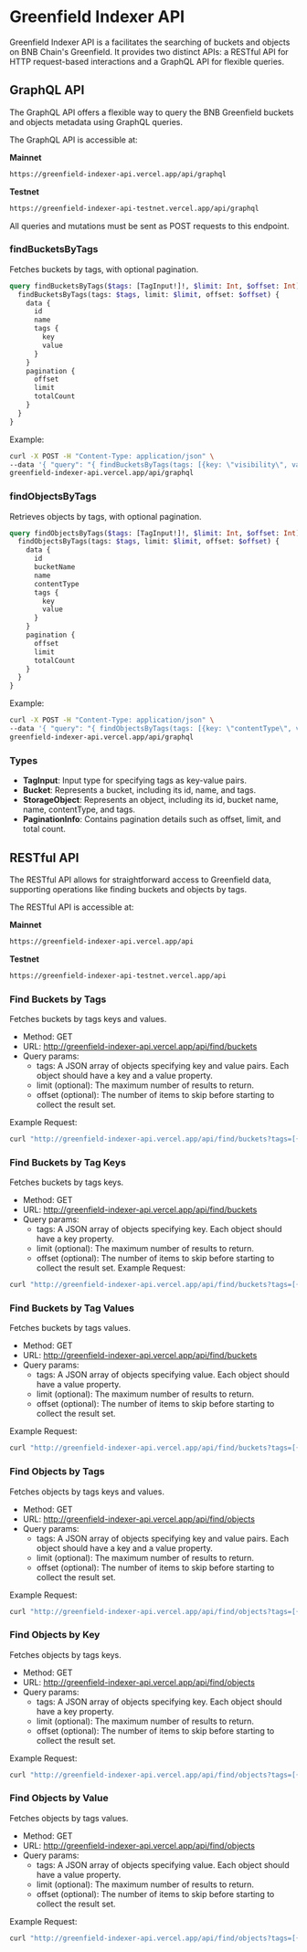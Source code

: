 # Greenfield Indexer API

Greenfield Indexer API is a facilitates the searching of buckets and objects on BNB Chain's Greenfield. It provides two distinct APIs: a RESTful API for HTTP request-based interactions and a GraphQL API for flexible queries.

## GraphQL API

The GraphQL API offers a flexible way to query the BNB Greenfield buckets and objects metadata using GraphQL queries.

The GraphQL API is accessible at:

**Mainnet**
```bash
https://greenfield-indexer-api.vercel.app/api/graphql
```

**Testnet**
```bash
https://greenfield-indexer-api-testnet.vercel.app/api/graphql
```

All queries and mutations must be sent as POST requests to this endpoint.

### findBucketsByTags

Fetches buckets by tags, with optional pagination.

```graphql
query findBucketsByTags($tags: [TagInput!]!, $limit: Int, $offset: Int) {
  findBucketsByTags(tags: $tags, limit: $limit, offset: $offset) {
    data {
      id
      name
      tags {
        key
        value
      }
    }
    pagination {
      offset
      limit
      totalCount
    }
  }
}
```

Example:

```bash
curl -X POST -H "Content-Type: application/json" \
--data '{ "query": "{ findBucketsByTags(tags: [{key: \"visibility\", value: \"VISIBILITY_TYPE_PUBLIC_READ\"}], limit: 10, offset: 0) { data { id name tags { key value } } pagination { offset limit totalCount } } }" }' \
greenfield-indexer-api.vercel.app/api/graphql

```

### findObjectsByTags

Retrieves objects by tags, with optional pagination.

```graphql
query findObjectsByTags($tags: [TagInput!]!, $limit: Int, $offset: Int) {
  findObjectsByTags(tags: $tags, limit: $limit, offset: $offset) {
    data {
      id
      bucketName
      name
      contentType
      tags {
        key
        value
      }
    }
    pagination {
      offset
      limit
      totalCount
    }
  }
}
```

Example:

```bash
curl -X POST -H "Content-Type: application/json" \
--data '{ "query": "{ findObjectsByTags(tags: [{key: \"contentType\", value: \"text/plain\"}], limit: 10, offset: 0) { data { id bucketName name contentType tags { key value } } pagination { offset limit totalCount } } }" }' \
greenfield-indexer-api.vercel.app/api/graphql
```

### Types

- **TagInput**: Input type for specifying tags as key-value pairs.
- **Bucket**: Represents a bucket, including its id, name, and tags.
- **StorageObject**: Represents an object, including its id, bucket name, name, contentType, and tags.
- **PaginationInfo**: Contains pagination details such as offset, limit, and total count.

## RESTful API

The RESTful API allows for straightforward access to Greenfield data, supporting operations like finding buckets and objects by tags.

The RESTful API is accessible at:

**Mainnet**
```bash
https://greenfield-indexer-api.vercel.app/api
```

**Testnet**
```bash
https://greenfield-indexer-api-testnet.vercel.app/api
```

### Find Buckets by Tags

Fetches buckets by tags keys and values.

- Method: GET
- URL: <http://greenfield-indexer-api.vercel.app/api/find/buckets>
- Query params:
  - tags: A JSON array of objects specifying key and value pairs. Each object should have a key and a value property.
  - limit (optional): The maximum number of results to return.
  - offset (optional): The number of items to skip before starting to collect the result set.

Example Request:

```bash
curl "http://greenfield-indexer-api.vercel.app/api/find/buckets?tags=[{\"key\":\"visibility\", \"value\":\"VISIBILITY_TYPE_PUBLIC_READ\"}]&limit=10&offset=0"
```

### Find Buckets by Tag Keys

Fetches buckets by tags keys.

- Method: GET
- URL: <http://greenfield-indexer-api.vercel.app/api/find/buckets>
- Query params:
  - tags: A JSON array of objects specifying key. Each object should have a key property.
  - limit (optional): The maximum number of results to return.
  - offset (optional): The number of items to skip before starting to collect the result set.
    Example Request:

```bash
curl "http://greenfield-indexer-api.vercel.app/api/find/buckets?tags=[{\"key\":\"visibility\"}]&limit=10&offset=0"
```

### Find Buckets by Tag Values

Fetches buckets by tags values.

- Method: GET
- URL: <http://greenfield-indexer-api.vercel.app/api/find/buckets>
- Query params:
  - tags: A JSON array of objects specifying value. Each object should have a value property.
  - limit (optional): The maximum number of results to return.
  - offset (optional): The number of items to skip before starting to collect the result set.

Example Request:

```bash
curl "http://greenfield-indexer-api.vercel.app/api/find/buckets?tags=[{\"value\":\"VISIBILITY_TYPE_PUBLIC_READ\"}]&limit=10&offset=0"
```

### Find Objects by Tags

Fetches objects by tags keys and values.

- Method: GET
- URL: <http://greenfield-indexer-api.vercel.app/api/find/objects>
- Query params:
  - tags: A JSON array of objects specifying key and value pairs. Each object should have a key and a value property.
  - limit (optional): The maximum number of results to return.
  - offset (optional): The number of items to skip before starting to collect the result set.

Example Request:

```bash
curl "http://greenfield-indexer-api.vercel.app/api/find/objects?tags=[{\"key\":\"contentType\", \"value\":\"text/plain\"}]&limit=10&offset=0"
```

### Find Objects by Key

Fetches objects by tags keys.

- Method: GET
- URL: <http://greenfield-indexer-api.vercel.app/api/find/objects>
- Query params:
  - tags: A JSON array of objects specifying key. Each object should have a key property.
  - limit (optional): The maximum number of results to return.
  - offset (optional): The number of items to skip before starting to collect the result set.

Example Request:

```bash
curl "http://greenfield-indexer-api.vercel.app/api/find/objects?tags=[{\"key\":\"contentType\"}]&limit=10&offset=0"
```

### Find Objects by Value

Fetches objects by tags values.

- Method: GET
- URL: <http://greenfield-indexer-api.vercel.app/api/find/objects>
- Query params:
  - tags: A JSON array of objects specifying value. Each object should have a value property.
  - limit (optional): The maximum number of results to return.
  - offset (optional): The number of items to skip before starting to collect the result set.

Example Request:

```bash
curl "http://greenfield-indexer-api.vercel.app/api/find/objects?tags=[{\"value\":\"text/plain\"}]&limit=10&offset=0"
```
